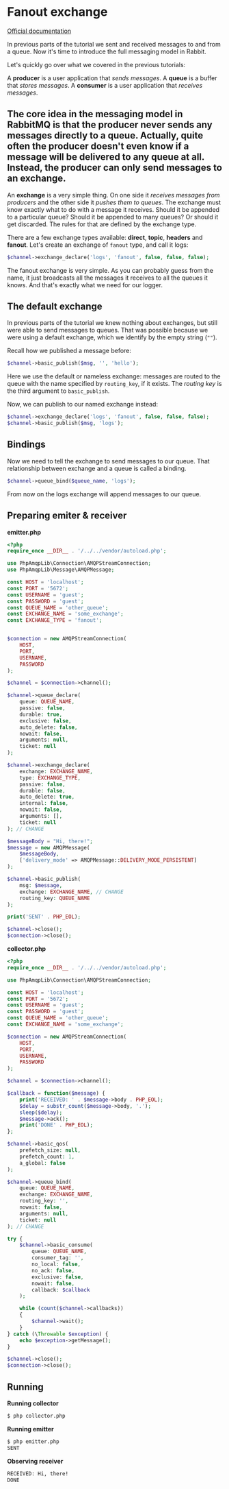 # Fanout exchange

[Official documentation](https://www.rabbitmq.com/tutorials/tutorial-three-php#exchanges)

In previous parts of the tutorial we sent and received messages to and from a queue. Now it's time to introduce the full messaging model in Rabbit.

Let's quickly go over what we covered in the previous tutorials:

A **producer** is a user application that *sends messages*.
A **queue** is a buffer that *stores messages*.
A **consumer** is a user application that *receives messages*.

The core idea in the messaging model in RabbitMQ is that the producer never sends any messages directly to a queue. Actually, quite often the producer doesn't even know if a message will be delivered to any queue at all.
Instead, the producer can only send messages to an exchange.
---

An **exchange** is a very simple thing. On one side it *receives messages from producers* and the other side it *pushes them to queues*. The exchange must know exactly what to do with a message it receives. Should it be appended to a particular queue? Should it be appended to many queues? Or should it get discarded. The rules for that are defined by the exchange type.

There are a few exchange types available: **direct**, **topic**, **headers** and **fanout**. Let's create an exchange of `fanout` type, and call it logs:

```php
$channel->exchange_declare('logs', 'fanout', false, false, false);
```

The fanout exchange is very simple. As you can probably guess from the name, it just broadcasts all the messages it receives to all the queues it knows. And that's exactly what we need for our logger.

## The default exchange

In previous parts of the tutorial we knew nothing about exchanges, but still were able to send messages to queues. That was possible because we were using a default exchange, which we identify by the empty string (`""`).

Recall how we published a message before:

```php
$channel->basic_publish($msg, '', 'hello');
```

Here we use the default or nameless exchange: messages are routed to the queue with the name specified by `routing_key`, if it exists. The *routing key* is the third argument to `basic_publish`.

Now, we can publish to our named exchange instead:

```php
$channel->exchange_declare('logs', 'fanout', false, false, false);
$channel->basic_publish($msg, 'logs');
```

## Bindings

Now we need to tell the exchange to send messages to our queue. That relationship between exchange and a queue is called a binding.

```php
$channel->queue_bind($queue_name, 'logs');
```

From now on the logs exchange will append messages to our queue.

## Preparing emiter & receiver

**emitter.php**

```php
<?php
require_once __DIR__ . '/../../vendor/autoload.php';

use PhpAmqpLib\Connection\AMQPStreamConnection;
use PhpAmqpLib\Message\AMQPMessage;

const HOST = 'localhost';
const PORT = '5672';
const USERNAME = 'guest';
const PASSWORD = 'guest';
const QUEUE_NAME = 'other_queue';
const EXCHANGE_NAME = 'some_exchange';
const EXCHANGE_TYPE = 'fanout';


$connection = new AMQPStreamConnection(
    HOST,
    PORT,
    USERNAME,
    PASSWORD
);

$channel = $connection->channel();

$channel->queue_declare(
    queue: QUEUE_NAME,
    passive: false,
    durable: true,
    exclusive: false,
    auto_delete: false,
    nowait: false,
    arguments: null,
    ticket: null
);

$channel->exchange_declare(
    exchange: EXCHANGE_NAME,
    type: EXCHANGE_TYPE,
    passive: false,
    durable: false,
    auto_delete: true,
    internal: false,
    nowait: false,
    arguments: [],
    ticket: null
); // CHANGE

$messageBody = "Hi, there!";
$message = new AMQPMessage(
    $messageBody,
    ['delivery_mode' => AMQPMessage::DELIVERY_MODE_PERSISTENT]
);

$channel->basic_publish(
    msg: $message,
    exchange: EXCHANGE_NAME, // CHANGE
    routing_key: QUEUE_NAME
);

print('SENT' . PHP_EOL);

$channel->close();
$connection->close();

```

**collector.php**

```php
<?php
require_once __DIR__ . '/../../vendor/autoload.php';

use PhpAmqpLib\Connection\AMQPStreamConnection;

const HOST = 'localhost';
const PORT = '5672';
const USERNAME = 'guest';
const PASSWORD = 'guest';
const QUEUE_NAME = 'other_queue';
const EXCHANGE_NAME = 'some_exchange';

$connection = new AMQPStreamConnection(
    HOST,
    PORT,
    USERNAME,
    PASSWORD
);

$channel = $connection->channel();

$callback = function($message) {
    print('RECEIVED: ' . $message->body . PHP_EOL);
    $delay = substr_count($message->body, '.');
    sleep($delay);
    $message->ack();
    print('DONE' . PHP_EOL);
};

$channel->basic_qos(
    prefetch_size: null,
    prefetch_count: 1,
    a_global: false
);

$channel->queue_bind(
    queue: QUEUE_NAME,
    exchange: EXCHANGE_NAME,
    routing_key: '',
    nowait: false,
    arguments: null,
    ticket: null
); // CHANGE

try {
    $channel->basic_consume(
        queue: QUEUE_NAME,
        consumer_tag: '',
        no_local: false,
        no_ack: false,
        exclusive: false,
        nowait: false,
        callback: $callback
    );

    while (count($channel->callbacks))
    {
        $channel->wait();
    }
} catch (\Throwable $exception) {
    echo $exception->getMessage();
}

$channel->close();
$connection->close();

```

## Running

**Running collector**

```bash
$ php collector.php
```

**Running emitter**

```bash
$ php emitter.php
SENT
```

**Observing receiver**

```bash
RECEIVED: Hi, there!
DONE
```
